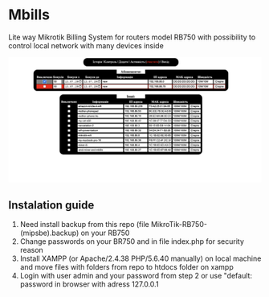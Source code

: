 # Mbills
Lite way Mikrotik Billing System for routers model RB750 with possibility to control local network with many devices inside

![mbills](/image.png)

## Instalation guide
1. Need install backup from this repo (file MikroTik-RB750-(mipsbe).backup) on your RB750
2. Change passwords on your BR750 and in file index.php for security reason
3. Install XAMPP (or Apache/2.4.38 PHP/5.6.40 manually) on local machine and move files with folders from repo to htdocs folder on xampp
4. Login with user admin and your password from step 2 or use "default: password in browser with adress 127.0.0.1

